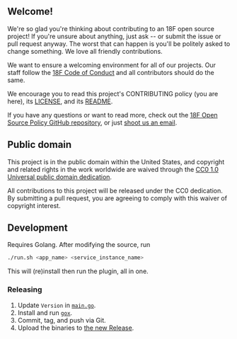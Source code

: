## Welcome!

We're so glad you're thinking about contributing to an 18F open source project! If you're unsure about anything, just ask -- or submit the issue or pull request anyway. The worst that can happen is you'll be politely asked to change something. We love all friendly contributions.

We want to ensure a welcoming environment for all of our projects. Our staff follow the [18F Code of Conduct](https://github.com/18F/code-of-conduct/blob/master/code-of-conduct.md) and all contributors should do the same.

We encourage you to read this project's CONTRIBUTING policy (you are here), its [LICENSE](LICENSE.md), and its [README](README.md).

If you have any questions or want to read more, check out the [18F Open Source Policy GitHub repository](https://github.com/18f/open-source-policy), or just [shoot us an email](mailto:18f@gsa.gov).

## Public domain

This project is in the public domain within the United States, and
copyright and related rights in the work worldwide are waived through
the [CC0 1.0 Universal public domain dedication](https://creativecommons.org/publicdomain/zero/1.0/).

All contributions to this project will be released under the CC0
dedication. By submitting a pull request, you are agreeing to comply
with this waiver of copyright interest.

## Development

Requires Golang. After modifying the source, run

```sh
./run.sh <app_name> <service_instance_name>
```

This will (re)install then run the plugin, all in one.

### Releasing

1. Update `Version` in [`main.go`](main.go).
1. Install and run [`gox`](https://github.com/mitchellh/gox).
1. Commit, tag, and push via Git.
1. Upload the binaries to [the new Release](https://github.com/18F/cf-db-connect/releases).
